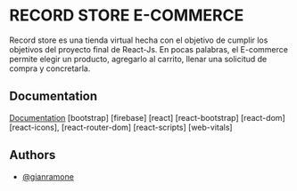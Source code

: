 # RECORD STORE E-COMMERCE

Record store es una tienda virtual hecha con el objetivo de cumplir los objetivos del proyecto final de React-Js.
En pocas palabras, el E-commerce permite elegir un producto, agregarlo al carrito, llenar una solicitud de compra y concretarla.

## Documentation

[Documentation]()
[bootstrap]
[firebase]
[react]
[react-bootstrap]
[react-dom]
[react-icons],
[react-router-dom]
[react-scripts]
[web-vitals]

## Authors

- [@gianramone](https://github.com/gianramone)
